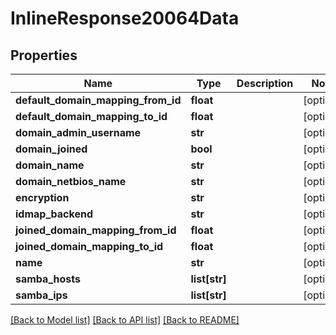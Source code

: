 # InlineResponse20064Data

## Properties
Name | Type | Description | Notes
------------ | ------------- | ------------- | -------------
**default_domain_mapping_from_id** | **float** |  | [optional] 
**default_domain_mapping_to_id** | **float** |  | [optional] 
**domain_admin_username** | **str** |  | [optional] 
**domain_joined** | **bool** |  | [optional] 
**domain_name** | **str** |  | [optional] 
**domain_netbios_name** | **str** |  | [optional] 
**encryption** | **str** |  | [optional] 
**idmap_backend** | **str** |  | [optional] 
**joined_domain_mapping_from_id** | **float** |  | [optional] 
**joined_domain_mapping_to_id** | **float** |  | [optional] 
**name** | **str** |  | [optional] 
**samba_hosts** | **list[str]** |  | [optional] 
**samba_ips** | **list[str]** |  | [optional] 

[[Back to Model list]](../README.md#documentation-for-models) [[Back to API list]](../README.md#documentation-for-api-endpoints) [[Back to README]](../README.md)

